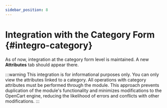 ```yaml
---
sidebar_position: 8
---
```


# Integration with the Category Form {#integro-category}

As of now, integration at the category form level is maintained. A new **Attributes** tab should appear there.

:::warning
This integration is for informational purposes only. You can only view the attributes linked to a category. All operations with category attributes must be performed through the module. This approach prevents duplication of the module's functionality and minimizes modifications to the OpenCart engine, reducing the likelihood of errors and conflicts with other modifications.
:::
